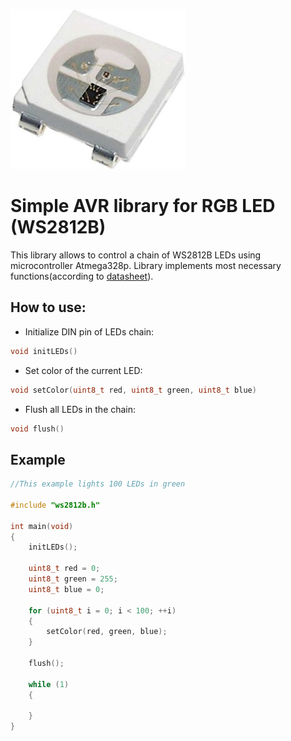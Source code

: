 ![WS2812B Banner](https://github.com/Alexandervelilyaev/WS2812B/blob/master/resources/ws2812b.jpg)
# Simple AVR library for RGB LED (WS2812B)
This library allows to control a chain of WS2812B LEDs using microcontroller Atmega328p. Library implements most necessary functions(according to [datasheet](resources/ws2812b.pdf)).

## How to use:

* Initialize DIN pin of LEDs chain:
```c 
void initLEDs()
``` 

* Set color of the current LED:
```c
void setColor(uint8_t red, uint8_t green, uint8_t blue)
```

* Flush all LEDs in the chain:
```c
void flush() 
```

## Example
```c
//This example lights 100 LEDs in green

#include "ws2812b.h"

int main(void)
{
	initLEDs();
	
	uint8_t red = 0;
	uint8_t green = 255;
	uint8_t blue = 0;

	for (uint8_t i = 0; i < 100; ++i)
	{
		setColor(red, green, blue);
	}

	flush();

	while (1)
	{
		
	}
}

```
